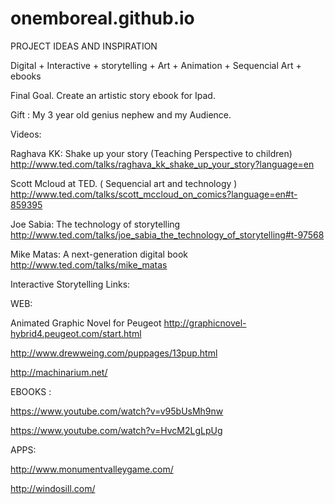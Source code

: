 # onemboreal.github.io

PROJECT IDEAS AND INSPIRATION

Digital + Interactive + storytelling + Art + Animation + Sequencial Art + ebooks

Final Goal. Create an artistic story ebook for Ipad.

Gift : My 3 year old genius nephew and my Audience. 


Videos:

Raghava KK: Shake up your story (Teaching Perspective to children) http://www.ted.com/talks/raghava_kk_shake_up_your_story?language=en

Scott Mcloud at TED. ( Sequencial art and technology ) http://www.ted.com/talks/scott_mccloud_on_comics?language=en#t-859395

Joe Sabia: The technology of storytelling http://www.ted.com/talks/joe_sabia_the_technology_of_storytelling#t-97568

Mike Matas: A next-generation digital book http://www.ted.com/talks/mike_matas

Interactive Storytelling Links:

WEB:

Animated Graphic Novel for Peugeot http://graphicnovel-hybrid4.peugeot.com/start.html

http://www.drewweing.com/puppages/13pup.html

http://machinarium.net/

EBOOKS :

https://www.youtube.com/watch?v=v95bUsMh9nw

https://www.youtube.com/watch?v=HvcM2LgLpUg

APPS:

http://www.monumentvalleygame.com/

http://windosill.com/


